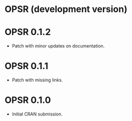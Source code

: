 # OPSR (development version)

# OPSR 0.1.2

* Patch with minor updates on documentation.

# OPSR 0.1.1

* Patch with missing links.

# OPSR 0.1.0

* Initial CRAN submission.

